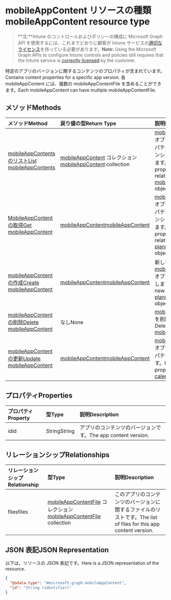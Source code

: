 # <a name="mobileappcontent-resource-type"></a><span data-ttu-id="93981-101">mobileAppContent リソースの種類</span><span class="sxs-lookup"><span data-stu-id="93981-101">mobileAppContent resource type</span></span>

> <span data-ttu-id="93981-102">**注:**Intune のコントロールおよびポリシーの構成に Microsoft Graph API を使用するには、これまでどおりに顧客が Intune サービスの[適切なライセンス](https://go.microsoft.com/fwlink/?linkid=839381)を持っている必要があります。</span><span class="sxs-lookup"><span data-stu-id="93981-102">**Note:** Using the Microsoft Graph APIs to configure Intune controls and policies still requires that the Intune service is [correctly licensed](https://go.microsoft.com/fwlink/?linkid=839381) by the customer.</span></span>

<span data-ttu-id="93981-103">特定のアプリのバージョンに関するコンテンツのプロパティが含まれています。</span><span class="sxs-lookup"><span data-stu-id="93981-103">Contains content properties for a specific app version.</span></span> <span data-ttu-id="93981-104">各 mobileAppContent には、複数の mobileAppContentFile を含めることができます。</span><span class="sxs-lookup"><span data-stu-id="93981-104">Each mobileAppContent can have multiple mobileAppContentFile.</span></span>
## <a name="methods"></a><span data-ttu-id="93981-105">メソッド</span><span class="sxs-lookup"><span data-stu-id="93981-105">Methods</span></span>
|<span data-ttu-id="93981-106">メソッド</span><span class="sxs-lookup"><span data-stu-id="93981-106">Method</span></span>|<span data-ttu-id="93981-107">戻り値の型</span><span class="sxs-lookup"><span data-stu-id="93981-107">Return Type</span></span>|<span data-ttu-id="93981-108">説明</span><span class="sxs-lookup"><span data-stu-id="93981-108">Description</span></span>|
|:---|:---|:---|
|[<span data-ttu-id="93981-109">mobileAppContents のリスト</span><span class="sxs-lookup"><span data-stu-id="93981-109">List mobileAppContents</span></span>](../api/intune_apps_mobileappcontent_list.md)|<span data-ttu-id="93981-110">[mobileAppContent](../resources/intune_apps_mobileappcontent.md) コレクション</span><span class="sxs-lookup"><span data-stu-id="93981-110">[mobileAppContent](../resources/intune_apps_mobileappcontent.md) collection</span></span>|<span data-ttu-id="93981-111">[mobileAppContent](../resources/intune_apps_mobileappcontent.md) オブジェクトのプロパティとリレーションシップをリストします。</span><span class="sxs-lookup"><span data-stu-id="93981-111">List properties and relationships of the [mobileAppContent](../resources/intune_apps_mobileappcontent.md) objects.</span></span>|
|[<span data-ttu-id="93981-112">MobileAppContent の取得</span><span class="sxs-lookup"><span data-stu-id="93981-112">Get mobileAppContent</span></span>](../api/intune_apps_mobileappcontent_get.md)|[<span data-ttu-id="93981-113">mobileAppContent</span><span class="sxs-lookup"><span data-stu-id="93981-113">mobileAppContent</span></span>](../resources/intune_apps_mobileappcontent.md)|<span data-ttu-id="93981-114">[mobileAppContent](../resources/intune_apps_mobileappcontent.md) オブジェクトのプロパティとリレーションシップを読み取ります。</span><span class="sxs-lookup"><span data-stu-id="93981-114">Read properties and relationships of [plannerTaskDetails](../resources/intune_apps_mobileappcontent.md) object.</span></span>|
|[<span data-ttu-id="93981-115">mobileAppContent の作成</span><span class="sxs-lookup"><span data-stu-id="93981-115">Create mobileAppContent</span></span>](../api/intune_apps_mobileappcontent_create.md)|[<span data-ttu-id="93981-116">mobileAppContent</span><span class="sxs-lookup"><span data-stu-id="93981-116">mobileAppContent</span></span>](../resources/intune_apps_mobileappcontent.md)|<span data-ttu-id="93981-117">新しい [mobileAppContent](../resources/intune_apps_mobileappcontent.md) オブジェクトを作成します。</span><span class="sxs-lookup"><span data-stu-id="93981-117">Create a new [plannerBucket](../resources/intune_apps_mobileappcontent.md) object.</span></span>|
|[<span data-ttu-id="93981-118">mobileAppContent の削除</span><span class="sxs-lookup"><span data-stu-id="93981-118">Delete mobileAppContent</span></span>](../api/intune_apps_mobileappcontent_delete.md)|<span data-ttu-id="93981-119">なし</span><span class="sxs-lookup"><span data-stu-id="93981-119">None</span></span>|<span data-ttu-id="93981-120">[mobileAppContent](../resources/intune_apps_mobileappcontent.md) を削除します。</span><span class="sxs-lookup"><span data-stu-id="93981-120">Deletes a [mobileAppContent](../resources/intune_apps_mobileappcontent.md).</span></span>|
|[<span data-ttu-id="93981-121">mobileAppContent の更新</span><span class="sxs-lookup"><span data-stu-id="93981-121">Update mobileAppContent</span></span>](../api/intune_apps_mobileappcontent_update.md)|[<span data-ttu-id="93981-122">mobileAppContent</span><span class="sxs-lookup"><span data-stu-id="93981-122">mobileAppContent</span></span>](../resources/intune_apps_mobileappcontent.md)|<span data-ttu-id="93981-123">[mobileAppContent](../resources/intune_apps_mobileappcontent.md) オブジェクトのプロパティを更新します。</span><span class="sxs-lookup"><span data-stu-id="93981-123">Update the properties of a [calendar](../resources/intune_apps_mobileappcontent.md) object.</span></span>|

## <a name="properties"></a><span data-ttu-id="93981-124">プロパティ</span><span class="sxs-lookup"><span data-stu-id="93981-124">Properties</span></span>
|<span data-ttu-id="93981-125">プロパティ</span><span class="sxs-lookup"><span data-stu-id="93981-125">Property</span></span>|<span data-ttu-id="93981-126">型</span><span class="sxs-lookup"><span data-stu-id="93981-126">Type</span></span>|<span data-ttu-id="93981-127">説明</span><span class="sxs-lookup"><span data-stu-id="93981-127">Description</span></span>|
|:---|:---|:---|
|<span data-ttu-id="93981-128">id</span><span class="sxs-lookup"><span data-stu-id="93981-128">id</span></span>|<span data-ttu-id="93981-129">String</span><span class="sxs-lookup"><span data-stu-id="93981-129">String</span></span>|<span data-ttu-id="93981-130">アプリのコンテンツのバージョンです。</span><span class="sxs-lookup"><span data-stu-id="93981-130">The app content version.</span></span>|

## <a name="relationships"></a><span data-ttu-id="93981-131">リレーションシップ</span><span class="sxs-lookup"><span data-stu-id="93981-131">Relationships</span></span>
|<span data-ttu-id="93981-132">リレーションシップ</span><span class="sxs-lookup"><span data-stu-id="93981-132">Relationship</span></span>|<span data-ttu-id="93981-133">型</span><span class="sxs-lookup"><span data-stu-id="93981-133">Type</span></span>|<span data-ttu-id="93981-134">説明</span><span class="sxs-lookup"><span data-stu-id="93981-134">Description</span></span>|
|:---|:---|:---|
|<span data-ttu-id="93981-135">files</span><span class="sxs-lookup"><span data-stu-id="93981-135">files</span></span>|<span data-ttu-id="93981-136">[mobileAppContentFile](../resources/intune_apps_mobileappcontentfile.md) コレクション</span><span class="sxs-lookup"><span data-stu-id="93981-136">[mobileAppContentFile](../resources/intune_apps_mobileappcontentfile.md) collection</span></span>|<span data-ttu-id="93981-137">このアプリのコンテンツのバージョンに関するファイルのリストです。</span><span class="sxs-lookup"><span data-stu-id="93981-137">The list of files for this app content version.</span></span>|

## <a name="json-representation"></a><span data-ttu-id="93981-138">JSON 表記</span><span class="sxs-lookup"><span data-stu-id="93981-138">JSON Representation</span></span>
<span data-ttu-id="93981-139">以下は、リソースの JSON 表記です。</span><span class="sxs-lookup"><span data-stu-id="93981-139">Here is a JSON representation of the resource.</span></span>
<!-- {
  "blockType": "resource",
  "keyProperty": "id",
  "@odata.type": "microsoft.graph.mobileAppContent"
}
-->
``` json
{
  "@odata.type": "#microsoft.graph.mobileAppContent",
  "id": "String (identifier)"
}
```



